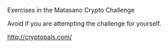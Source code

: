 Exercises in the Matasano Crypto Challenge

Avoid if you are attempting the challenge for yourself. 

http://cryptopals.com/
